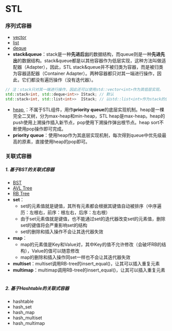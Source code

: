 # STL

### 序列式容器
 - [vector](vector.md)
 - [list](list.md)
 - [deque](deque.md)
 - **stack&queue**：stack是一种**先进后出**的数据结构，而queue则是一种**先进先出**的数据结构。stack&queue都是以其他容器作为低层实现，这种方法叫做适配器（Adapter），因此，STL stack&queue并不被归类为容器，而是被归类为容器适配器（Container Adapter）。两种容器都只对其一端进行操作，因此，它们都没有遍历操作（没有迭代器）。
```C++
// 注：stack只对其一端进行操作，因此还可以使用std::vector<int>作为其低层实现。
std::stack<int, std::deque<int>> IStack; // 默认
std::stack<int, std::list<int>>  IStack; // 以std::list<int>作为stack的低层容器
```

 - [heap ](heap.md)：不属于STL组件，用作**priority queue**的底层实现机制。heap是一棵完全二叉树，分为max-heap和min-heap，STL heap是max-heap。heap的push使用上溯操作插入新节点，pop使用下溯操作弹出根节点。heap sort不断使用pop操作即可完成。
 - **priority queue**：使用heap作为其底层实现机制，每次得到queue中优先级最高的原素，直接使用heap的pop即可。
 
### 关联式容器
##### 1. 基于BST的关联式容器
- [BST](BST.md)
- [AVL Tree](BST_AVL_TREE.md)
- [RB Tree](BST_RB_TREE.md)
- **set**：
    * set的元素值就是键值，其所有元素都会根据其键值自动被排序（中序遍历：左根右，前序：根左右，后序：左右根）
    * 由于set元素值就是键值，也不能通过set的迭代器改变set的元素值，删除set的键值将会严重影响set的结构
    * set的删除和插入操作不会让其迭代器失效
- **map**：
    * map的元素值是Key和Value对，其中Key的值不允许修改（会破坏RB的结构），Value的值可以随意修改
    * map的删除和插入操作同set一样也不会让其迭代器失效  
- **multiset**：multiset调用RB-tree的insert_equal()，让其可以插入重复元素
- **multimap**：multimap调用RB-tree的insert_equal()，让其可以插入重复元素
    
##### 2. 基于Hashtable的关联式容器
- hashtable
- hash_set
- hash_map
- hash_multiset
- hash_multimap
